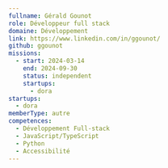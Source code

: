 ```yaml
---
fullname: Gérald Gounot
role: Développeur full stack
domaine: Développement
link: https://www.linkedin.com/in/ggounot/
github: ggounot
missions:
  - start: 2024-03-14
    end: 2024-09-30
    status: independent
    startups:
      - dora
startups:
  - dora
memberType: autre
competences:
  - Développement Full-stack
  - JavaScript/TypeScript
  - Python
  - Accessibilité
---
```

